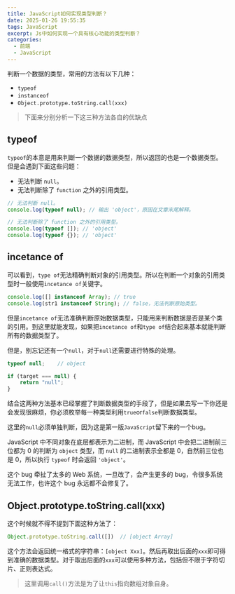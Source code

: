```yaml
---
title: JavaScript如何实现类型判断？
date: 2025-01-26 19:55:35
tags: JavaScript
excerpt: Js中如何实现一个具有核心功能的类型判断？
categories:
  - 前端
  - JavaScript
---
```


判断一个数据的类型，常用的方法有以下几种：

- `typeof`
- `instanceof`
- `Object.prototype.toString.call(xxx)`

> 下面来分别分析一下这三种方法各自的优缺点

## typeof

`typeof`的本意是用来判断一个数据的数据类型，所以返回的也是一个数据类型。但是会遇到下面这些问题：

- 无法判断 `null`。
- 无法判断除了 `function` 之外的引用类型。

```js
// 无法判断 null。
console.log(typeof null); // 输出 'object'，原因在文章末尾解释。

// 无法判断除了 function 之外的引用类型。
console.log(typeof []); // 'object'
console.log(typeof {}); // 'object'
```

## incetance of

可以看到，`type of`无法精确判断对象的引用类型。所以在判断一个对象的引用类型时一般使用`incetance of`关键字。

```js
console.log([] instanceof Array); // true
console.log(str1 instanceof String); // false，无法判断原始类型。
```

但是`incetance of`无法准确判断原始数据类型，只能用来判断数据是否是某个类的引用。到这里就能发现，如果把`incetance of`和`type of`结合起来基本就能判断所有的数据类型了。

但是，别忘记还有一个`null`，对于`null`还需要进行特殊的处理。

```js
typeof null;	// object

if (target === null) {
	return "null";
}
```

结合这两种方法基本已经掌握了判断数据类型的手段了，但是如果去写一下你还是会发现很麻烦，你必须枚举每一种类型利用`true`or`false`判断数据类型。

这里的`null`必须单独判断，因为这是第一版`JavaScript`留下来的一个bug。

JavaScript 中不同对象在底层都表示为二进制，而 JavaScript 中会把二进制前三位都为 0 的判断为 `object` 类型，而 `null` 的二进制表示全都是 0，自然前三位也是 0，所以执行 `typeof` 时会返回 `'object'`。

这个 bug 牵扯了太多的 Web 系统，一旦改了，会产生更多的 bug，令很多系统无法工作，也许这个 bug 永远都不会修复了。

## Object.prototype.toString.call(xxx)

这个时候就不得不提到下面这种方法了：

```js
Object.prototype.toString.call([])	// [object Array]
```

这个方法会返回统一格式的字符串：`[object Xxx]`。然后再取出后面的`xxx`即可得到准确的数据类型。对于取出后面的`xxx`可以使用多种方法，包括但不限于字符切片、正则表达式。

>  这里调用`call()`方法是为了让`this`指向数组对象自身。
